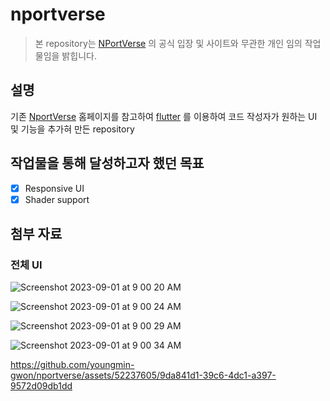 # nportverse

> 본 repository는 [NPortVerse](https://nportverse.com) 의 공식 입장 및 사이트와 무관한 개인 임의 작업물임을 밝힙니다.

## 설명

기존 [NportVerse](http://nportverse.com) 홈페이지를 참고하여 [flutter](https://flutter.dev) 를 이용하여 코드 작성자가 원하는 UI 및 기능을 추가혀 만든 repository

## 작업물을 통해 달성하고자 했던 목표

- [x] Responsive UI
- [x] Shader support

## 첨부 자료

### 전체 UI

![Screenshot 2023-09-01 at 9 00 20 AM](https://github.com/youngmin-gwon/nportverse/assets/52237605/768af9ee-0667-43bc-a16d-b0559d5a7e53)

![Screenshot 2023-09-01 at 9 00 24 AM](https://github.com/youngmin-gwon/nportverse/assets/52237605/93220734-02c9-4240-b204-1d5d852b1d8b)

![Screenshot 2023-09-01 at 9 00 29 AM](https://github.com/youngmin-gwon/nportverse/assets/52237605/43959151-4b63-426f-a713-973976e8be11)

![Screenshot 2023-09-01 at 9 00 34 AM](https://github.com/youngmin-gwon/nportverse/assets/52237605/59fa918f-f91e-4323-9834-e1f9b2532c31)

https://github.com/youngmin-gwon/nportverse/assets/52237605/9da841d1-39c6-4dc1-a397-9572d09db1dd

